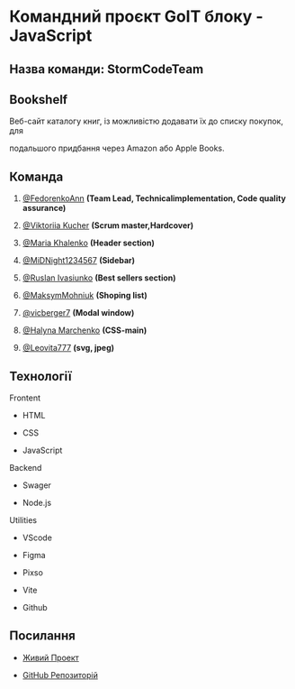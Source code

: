 # Командний проєкт GoIT блоку - JavaScript



## Назва команди: StormCodeTeam



## **Bookshelf**



Веб-сайт каталогу книг, із можливістю додавати їх до списку покупок, для

подальшого придбання через Amazon або Apple Books.



## Команда



1. [@FedorenkoAnn](https://github.com/FedorenkoAnn) **(Team Lead, Technicalimplementation, Code quality assurance)**

2. [@Viktoriia Kucher](https://github.com/torry455) **(Scrum master,Hardcover)**

3. [@Maria Khalenko](https://github.com/MariaKhalenko) **(Header section)**

4. [@MiDNight1234567](https://github.com/MiDNight1234567) **(Sidebar)**

5. [@Ruslan Ivasiunko](https://github.com/Rustavas) **(Best sellers section)**

6. [@MaksymMohniuk](https://github.com/MaksymMohniuk) **(Shoping list)**

7. [@vicberger7](https://github.com/vicberger7) **(Modal window)**

8. [@Halyna Marchenko](https://github.com/Marchenko1997) **(CSS-main)**

9. [@Leovita777](https://github.com/Leovita777) **(svg, jpeg)**



## Технології



Frontent

- HTML

- CSS

- JavaScript



Backend

- Swager

- Node.js



Utilities

- VScode

- Figma

- Pixso

- Vite

- Github



## Посилання



- [Живий Проект](https://fedorenkoann.github.io/StormCodeTeam/)

- [GitHub Репозиторій](https://github.com/FedorenkoAnn/StormCodeTeam)

